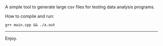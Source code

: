 A simple tool to generate large csv files for testing data analysis programs. 

How to compile and run:

```
g++ main.cpp && ./a.out
```

---

Enjoy.
